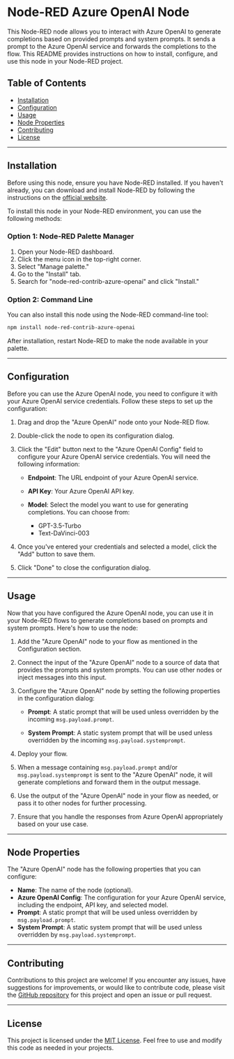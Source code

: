 # Node-RED Azure OpenAI Node

This Node-RED node allows you to interact with Azure OpenAI to generate completions based on provided prompts and system prompts. It sends a prompt to the Azure OpenAI service and forwards the completions to the flow. This README provides instructions on how to install, configure, and use this node in your Node-RED project.

## Table of Contents
- [Installation](#installation)
- [Configuration](#configuration)
- [Usage](#usage)
- [Node Properties](#node-properties)
- [Contributing](#contributing)
- [License](#license)

---

## Installation

Before using this node, ensure you have Node-RED installed. If you haven't already, you can download and install Node-RED by following the instructions on the [official website](https://nodered.org/docs/getting-started/installation).

To install this node in your Node-RED environment, you can use the following methods:

### Option 1: Node-RED Palette Manager

1. Open your Node-RED dashboard.
2. Click the menu icon in the top-right corner.
3. Select "Manage palette."
4. Go to the "Install" tab.
5. Search for "node-red-contrib-azure-openai" and click "Install."

### Option 2: Command Line

You can also install this node using the Node-RED command-line tool:

```bash
npm install node-red-contrib-azure-openai
```

After installation, restart Node-RED to make the node available in your palette.

---

## Configuration

Before you can use the Azure OpenAI node, you need to configure it with your Azure OpenAI service credentials. Follow these steps to set up the configuration:

1. Drag and drop the "Azure OpenAI" node onto your Node-RED flow.

2. Double-click the node to open its configuration dialog.

3. Click the "Edit" button next to the "Azure OpenAI Config" field to configure your Azure OpenAI service credentials. You will need the following information:
   
   - **Endpoint**: The URL endpoint of your Azure OpenAI service.
   - **API Key**: Your Azure OpenAI API key.
   
   - **Model**: Select the model you want to use for generating completions. You can choose from:
     - GPT-3.5-Turbo
     - Text-DaVinci-003


4. Once you've entered your credentials and selected a model, click the "Add" button to save them. 

5. Click "Done" to close the configuration dialog.

---

## Usage

Now that you have configured the Azure OpenAI node, you can use it in your Node-RED flows to generate completions based on prompts and system prompts. Here's how to use the node:

1. Add the "Azure OpenAI" node to your flow as mentioned in the Configuration section.

2. Connect the input of the "Azure OpenAI" node to a source of data that provides the prompts and system prompts. You can use other nodes or inject messages into this input.

3. Configure the "Azure OpenAI" node by setting the following properties in the configuration dialog:

   - **Prompt**: A static prompt that will be used unless overridden by the incoming `msg.payload.prompt`.

   - **System Prompt**: A static system prompt that will be used unless overridden by the incoming `msg.payload.systemprompt`.

4. Deploy your flow.

5. When a message containing `msg.payload.prompt` and/or `msg.payload.systemprompt` is sent to the "Azure OpenAI" node, it will generate completions and forward them in the output message.

6. Use the output of the "Azure OpenAI" node in your flow as needed, or pass it to other nodes for further processing.

7. Ensure that you handle the responses from Azure OpenAI appropriately based on your use case.

---

## Node Properties

The "Azure OpenAI" node has the following properties that you can configure:

- **Name**: The name of the node (optional).
- **Azure OpenAI Config**: The configuration for your Azure OpenAI service, including the endpoint, API key, and selected model.
- **Prompt**: A static prompt that will be used unless overridden by `msg.payload.prompt`.
- **System Prompt**: A static system prompt that will be used unless overridden by `msg.payload.systemprompt`.

---

## Contributing

Contributions to this project are welcome! If you encounter any issues, have suggestions for improvements, or would like to contribute code, please visit the [GitHub repository](https://github.com/your-username/your-repository) for this project and open an issue or pull request.

---

## License

This project is licensed under the [MIT License](LICENSE). Feel free to use and modify this code as needed in your projects.